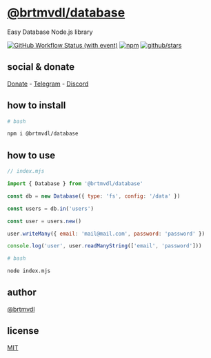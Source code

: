 # [@brtmvdl/database](https://www.npmjs.com/package/@brtmvdl/database)

Easy Database Node.js library

[![GitHub Workflow Status (with event)](https://img.shields.io/github/actions/workflow/status/brtmvdl/database/npm-publish.yml?label=GitHub%20Actions&link=https%3A%2F%2Fgithub.com%2Fbrtmvdl%2Fdatabase%2Factions%2Fworkflows%2Fnpm-publish.yml)](https://github.com/brtmvdl/database/actions/workflows/npm-publish.yml) [![npm](https://img.shields.io/npm/dw/%40brtmvdl/database?label=NPM%20Weekly%20Downloads)](https://www.npmjs.com/package/@brtmvdl/database) [![github/stars](https://img.shields.io/github/stars/brtmvdl/database?style=social)](https://img.shields.io/github/stars/brtmvdl/database?style=social) 

## social & donate

[Donate](https://link.mercadopago.com.br/brtmvdl) - [Telegram](https://t.me/+KRmg5MlqgMk0MTg5) - [Discord](https://discord.gg/2zWpWBgmPj)

## how to install

```bash
# bash

npm i @brtmvdl/database
```

## how to use

```js
// index.mjs

import { Database } from '@brtmvdl/database'

const db = new Database({ type: 'fs', config: '/data' })

const users = db.in('users')

const user = users.new()

user.writeMany({ email: 'mail@mail.com', password: 'password' })

console.log('user', user.readManyString(['email', 'password']))
```

```sh
# bash

node index.mjs
```

## author

[@brtmvdl](https://www.linkedin.com/in/brtmvdl/)

## license

[MIT](./LICENSE)
